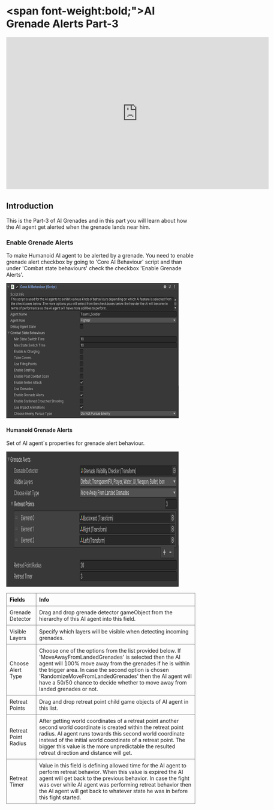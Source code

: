 # <span font-weight:bold;">AI Grenade Alerts Part-3</span>

<div class="video-container">
    <iframe width="700" height="405" src="https://www.youtube.com/embed/hVD0wtHb4UM?si=PUNwfF04UUhETk_2" title="YouTube video player" frameborder="0" allow="accelerometer; autoplay; clipboard-write; encrypted-media; gyroscope; picture-in-picture; web-share" referrerpolicy="strict-origin-when-cross-origin" allowfullscreen></iframe>
</div>

## Introduction
This is the Part-3 of AI Grenades and in this part you will learn about how the AI agent get alerted when the grenade lands near him.

### Enable Grenade Alerts

To make Humanoid AI agent to be alerted by a grenade. You need to enable grenade alert checkbox by going to 'Core AI Behaviour' script and than under 
'Combat state behaviours' check the checkbox 'Enable Grenade Alerts'.

<img src="Images/GrenadeAlerts.png" alt="alt text" width="460" height="360">

#### Humanoid Grenade Alerts

Set of AI agent`s properties for grenade alert behaviour.

<img src="Images/GrenadeAlertParagraph.png" alt="alt text" width="460" height="360">

<style>
    .custom-table {
        border-collapse: collapse;
        width: 100%;
    }
    .custom-table th, .custom-table td {
        border: 1px solid grey;
        padding: 8px;
        text-align: left;
    }
</style>

<table class="custom-table">
    <tr>
        <th>Fields</th>
        <th>Info</th>
    </tr>
    <tr>
        <td>Grenade Detector</td>
        <td>Drag and drop grenade detector gameObject from the hierarchy of this AI agent into this field.</td>
    </tr>
    <tr>
        <td>Visible Layers</td>
        <td>Specify which layers will be visible when detecting incoming grenades.</td>
    </tr>
    <tr>
        <td>Choose Alert Type</td>
        <td>Choose one of the options from the list provided below. If 'MoveAwayFromLandedGrenades' is selected then the AI agent will 100% move away from the grenades if he is within the trigger area. In case the second option is chosen 'RandomizeMoveFromLandedGrenades' then the AI agent will have a 50/50 chance to decide whether to move away from landed grenades or not.</td>
    </tr>
    <tr>
        <td>Retreat Points</td>
        <td>Drag and drop retreat point child game objects of AI agent in this list.</td>
    </tr>
    <tr>
        <td>Retreat Point Radius</td>
        <td>After getting world coordinates of a retreat point another second world coordinate is created within the retreat point radius. AI agent runs towards this second world coordinate instead of the initial world coordinate of a retreat point. The bigger this value is the more unpredictable the resulted retreat direction and distance will get.</td>
    </tr>
    <tr>
        <td>Retreat Timer</td>
        <td>Value in this field is defining allowed time for the AI agent to perform retreat behavior. When this value is expired the AI agent will get back to the previous behavior. In case the fight was over while AI agent was performing retreat behavior then the AI agent will get back to whatever state he was in before this fight started.</td>
    </tr>
</table>

